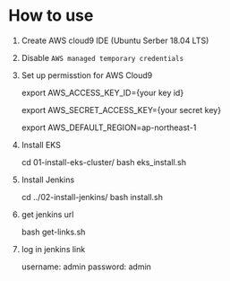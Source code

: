 # How to use

1. Create AWS cloud9 IDE (Ubuntu Serber 18.04 LTS)

2. Disable `AWS managed temporary credentials` 

3. Set up permisstion for AWS Cloud9

	export AWS_ACCESS_KEY_ID={your key id}
	
	export AWS_SECRET_ACCESS_KEY={your secret key}
	
	export AWS_DEFAULT_REGION=ap-northeast-1

4. Install EKS 

	cd 01-install-eks-cluster/
	bash eks_install.sh

5. Install Jenkins

	cd ../02-install-jenkins/
	bash install.sh 

6.  get jenkins url

	bash get-links.sh

7. log in jenkins link

    username: admin
    password: admin
